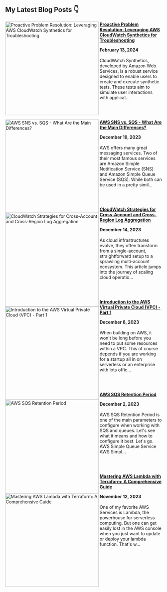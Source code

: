 ## My Latest Blog Posts 👇

<!-- HASHNODE_BLOG:START -->
<p align="left"><a href="https://blog.awsfundamentals.com/aws-cloudwatch-synthetics" title="Proactive Problem Resolution: Leveraging AWS CloudWatch Synthetics for Troubleshooting"><img src="https://cdn.hashnode.com/res/hashnode/image/upload/v1707810338285/281399a7-1e79-4740-90ab-f39854a24792.png" alt="Proactive Problem Resolution: Leveraging AWS CloudWatch Synthetics for Troubleshooting" width="300px" align="left" /></a><a href="https://blog.awsfundamentals.com/aws-cloudwatch-synthetics" title="Proactive Problem Resolution: Leveraging AWS CloudWatch Synthetics for Troubleshooting"><strong>Proactive Problem Resolution: Leveraging AWS CloudWatch Synthetics for Troubleshooting</strong></a><div><strong>February 13, 2024</strong></div><br/>CloudWatch Synthetics, developed by Amazon Web Services, is a robust service designed to enable users to create and execute synthetic tests. These tests aim to simulate user interactions with applicat...</p><br/><br/>

<p align="left"><a href="https://blog.awsfundamentals.com/aws-sns-vs-sqs-what-are-the-main-differences" title="AWS SNS vs. SQS - What Are the Main Differences?"><img src="https://cdn.hashnode.com/res/hashnode/image/upload/v1707810277989/3bdacfc8-76b0-444a-ac34-120a29730166.png" alt="AWS SNS vs. SQS - What Are the Main Differences?" width="300px" align="left" /></a><a href="https://blog.awsfundamentals.com/aws-sns-vs-sqs-what-are-the-main-differences" title="AWS SNS vs. SQS - What Are the Main Differences?"><strong>AWS SNS vs. SQS - What Are the Main Differences?</strong></a><div><strong>December 19, 2023</strong></div><br/>AWS offers many great messaging services. Two of their most famous services are Amazon Simple Notification Service (SNS) and Amazon Simple Queue Service (SQS). While both can be used in a pretty simil...</p><br/><br/>

<p align="left"><a href="https://blog.awsfundamentals.com/cloudwatch-logs-strategies-for-cross-account-and-cross-region-aggregation" title="CloudWatch Strategies for Cross-Account and Cross-Region Log Aggregation"><img src="https://cdn.hashnode.com/res/hashnode/image/upload/v1702029599187/23e6bc11-a4b9-4ad1-b36a-dd50ba4b2292.png" alt="CloudWatch Strategies for Cross-Account and Cross-Region Log Aggregation" width="300px" align="left" /></a><a href="https://blog.awsfundamentals.com/cloudwatch-logs-strategies-for-cross-account-and-cross-region-aggregation" title="CloudWatch Strategies for Cross-Account and Cross-Region Log Aggregation"><strong>CloudWatch Strategies for Cross-Account and Cross-Region Log Aggregation</strong></a><div><strong>December 14, 2023</strong></div><br/>As cloud infrastructures evolve, they often transform from a single-account, straightforward setup to a sprawling multi-account ecosystem.
This article jumps into the journey of scaling cloud operatio...</p><br/><br/>

<p align="left"><a href="https://blog.awsfundamentals.com/amazon-vpc-introduction-part-1" title="Introduction to the AWS Virtual Private Cloud (VPC) - Part 1"><img src="https://cdn.hashnode.com/res/hashnode/image/upload/v1700818469011/248478fc-98fb-4eaa-8eae-b50d2488047b.png" alt="Introduction to the AWS Virtual Private Cloud (VPC) - Part 1" width="300px" align="left" /></a><a href="https://blog.awsfundamentals.com/amazon-vpc-introduction-part-1" title="Introduction to the AWS Virtual Private Cloud (VPC) - Part 1"><strong>Introduction to the AWS Virtual Private Cloud (VPC) - Part 1</strong></a><div><strong>December 8, 2023</strong></div><br/>When building on AWS, it won't be long before you need to put some resources within a VPC. This of course depends if you are working for a startup all in on serverless or an enterprise with lots offic...</p><br/><br/>

<p align="left"><a href="https://blog.awsfundamentals.com/aws-sqs-retention-period" title="AWS SQS Retention Period"><img src="https://cdn.hashnode.com/res/hashnode/image/upload/v1704180599053/c5d3a148-6ea9-461c-810f-30847cdbf0ae.png" alt="AWS SQS Retention Period" width="300px" align="left" /></a><a href="https://blog.awsfundamentals.com/aws-sqs-retention-period" title="AWS SQS Retention Period"><strong>AWS SQS Retention Period</strong></a><div><strong>December 2, 2023</strong></div><br/>AWS SQS Retention Period is one of the main parameters to configure when working with SQS and queues. Let's see what it means and how to configure it best.
Let's go.
AWS Simple Queue Service
AWS Simpl...</p><br/><br/>

<p align="left"><a href="https://blog.awsfundamentals.com/aws-lambda-with-terraform" title="Mastering AWS Lambda with Terraform: A Comprehensive Guide"><img src="https://cdn.hashnode.com/res/hashnode/image/upload/v1699631364851/2a98313b-0c64-4d05-8d0a-abdabcd8a8de.png" alt="Mastering AWS Lambda with Terraform: A Comprehensive Guide" width="300px" align="left" /></a><a href="https://blog.awsfundamentals.com/aws-lambda-with-terraform" title="Mastering AWS Lambda with Terraform: A Comprehensive Guide"><strong>Mastering AWS Lambda with Terraform: A Comprehensive Guide</strong></a><div><strong>November 12, 2023</strong></div><br/>One of my favorite AWS Services is Lambda, the powerhouse for serverless computing. But one can get easily lost in the AWS console when you just want to update or deploy your lambda function. That's w...</p><br/><br/>


<!-- HASHNODE_BLOG:END -->
